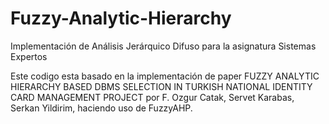 # Fuzzy-Analytic-Hierarchy
Implementación de Análisis Jerárquico Difuso para la asignatura Sistemas Expertos 

Este codigo esta basado en la implementación de paper FUZZY ANALYTIC HIERARCHY BASED DBMS SELECTION IN TURKISH NATIONAL IDENTITY CARD MANAGEMENT PROJECT por F. Ozgur Catak, Servet Karabas, Serkan Yildirim, haciendo uso de FuzzyAHP.
